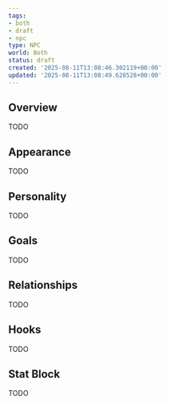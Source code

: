 ```yaml
---
tags:
- both
- draft
- npc
type: NPC
world: Both
status: draft
created: '2025-08-11T13:08:46.302119+00:00'
updated: '2025-08-11T13:08:49.628528+00:00'
---
```



## Overview

TODO
## Appearance

TODO
## Personality

TODO
## Goals

TODO
## Relationships

TODO
## Hooks

TODO
## Stat Block

TODO
